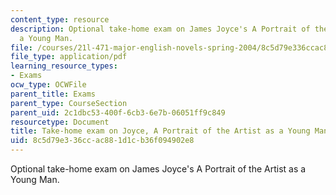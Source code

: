 ```yaml
---
content_type: resource
description: Optional take-home exam on James Joyce's A Portrait of the Artist as
  a Young Man.
file: /courses/21l-471-major-english-novels-spring-2004/8c5d79e336ccac881d1cb36f094902e8_t_h_exam5joyce.pdf
file_type: application/pdf
learning_resource_types:
- Exams
ocw_type: OCWFile
parent_title: Exams
parent_type: CourseSection
parent_uid: 2c1dbc53-400f-6cb3-6e7b-06051ff9c849
resourcetype: Document
title: Take-home exam on Joyce, A Portrait of the Artist as a Young Man
uid: 8c5d79e3-36cc-ac88-1d1c-b36f094902e8
---
```

Optional take-home exam on James Joyce's A Portrait of the Artist as a Young Man.

